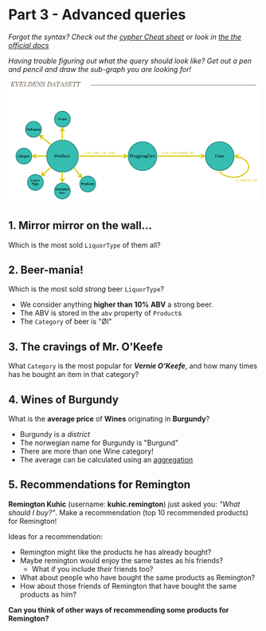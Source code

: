 # Part 3 - Advanced queries
_Forgot the syntax? Check out the [cypher Cheat sheet](http://neo4j.com/docs/2.1/cypher-refcard/) or look in [the the official docs](http://neo4j.com/docs/stable/cypher-query-lang.html)_

_Having trouble figuring out what the query should look like? Get out a pen and pencil and draw the sub-graph you are looking for!_

![datamodell](https://raw.githubusercontent.com/bekkopen/databasekurs/master/neo4j/exercises/datamodell.png)


## 1. Mirror mirror on the wall...
Which is the most sold ```LiquorType``` of them all?

## 2. Beer-mania!
Which is the most sold *strong* beer ```LiquorType```?

* We consider anything **higher than 10% ABV** a strong beer.
* The ABV is stored in the ```abv``` property of ```Product```s
* The ```Category``` of beer is "Øl"

## 3. The cravings of Mr. O'Keefe
What ```Category``` is the most popular for **_Vernie O'Keefe_**, and how many times has he bought an item in that category?

## 4. Wines of Burgundy
What is the **average price** of **Wines** originating in **Burgundy**?

* Burgundy is a *district*
* The norwegian name for Burgundy is "Burgund"
* There are more than one Wine category!
* The average can be calculated using an [aggregation](http://neo4j.com/docs/stable/query-aggregation.html#aggregation-avg)



## 5. Recommendations for Remington
**Remington Kuhic** (username: **kuhic.remington**) just asked you: *"What should I buy?"*.
Make a recommendation (top 10 recommended products) for Remington!

Ideas for a recommendation:

* Remington might like the products he has already bought?
* Maybe remington would enjoy the same tastes as his friends?
    * What if you include *their* friends too?
* What about people who have bought the same products as Remington?
* How about those friends of Remington that have bought the same products as him?

**Can you think of other ways of recommending some products for Remington?**
